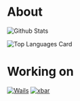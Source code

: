 # About

![Github Stats](https://github-readme-stats.vercel.app/api?username=leaanthony&show_icons=true&theme=buefy)

![Top Languages Card](https://github-readme-stats.vercel.app/api/top-langs/?username=leaanthony&layout=compact)

# Working on

[![Wails](https://github-readme-stats.vercel.app/api/pin/?username=wailsapp&repo=wails&show_owner=true)](https://github.com/wailsapp/wails)
[![xbar](https://github-readme-stats.vercel.app/api/pin/?username=matryer&repo=xbar&show_owner=true)](https://github.com/matryer/xbar)
